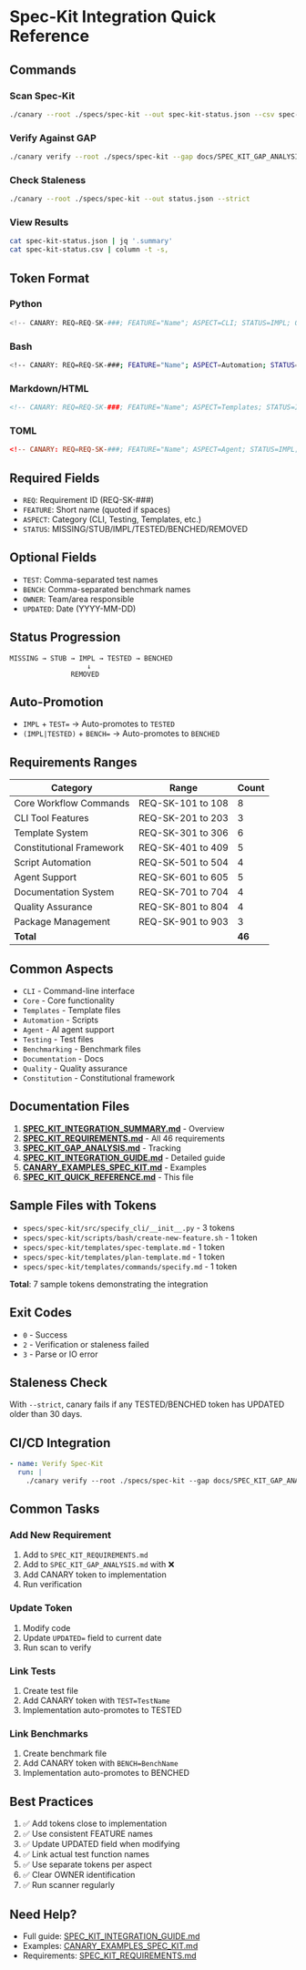 # Spec-Kit Integration Quick Reference

## Commands

### Scan Spec-Kit
```bash
./canary --root ./specs/spec-kit --out spec-kit-status.json --csv spec-kit-status.csv
```

### Verify Against GAP
```bash
./canary verify --root ./specs/spec-kit --gap docs/SPEC_KIT_GAP_ANALYSIS.md --strict
```

### Check Staleness
```bash
./canary --root ./specs/spec-kit --out status.json --strict
```

### View Results
```bash
cat spec-kit-status.json | jq '.summary'
cat spec-kit-status.csv | column -t -s,
```

## Token Format

### Python
```python
<!-- CANARY: REQ=REQ-SK-###; FEATURE="Name"; ASPECT=CLI; STATUS=IMPL; OWNER=team; UPDATED=2025-10-15 -->
```

### Bash
```bash
<!-- CANARY: REQ=REQ-SK-###; FEATURE="Name"; ASPECT=Automation; STATUS=IMPL; OWNER=team; UPDATED=2025-10-15 -->
```

### Markdown/HTML
```markdown
<!-- CANARY: REQ=REQ-SK-###; FEATURE="Name"; ASPECT=Templates; STATUS=IMPL; OWNER=team; UPDATED=2025-10-15 -->
```

### TOML
```toml
<!-- CANARY: REQ=REQ-SK-###; FEATURE="Name"; ASPECT=Agent; STATUS=IMPL; OWNER=team; UPDATED=2025-10-15 -->
```

## Required Fields

- `REQ`: Requirement ID (REQ-SK-###)
- `FEATURE`: Short name (quoted if spaces)
- `ASPECT`: Category (CLI, Testing, Templates, etc.)
- `STATUS`: MISSING/STUB/IMPL/TESTED/BENCHED/REMOVED

## Optional Fields

- `TEST`: Comma-separated test names
- `BENCH`: Comma-separated benchmark names
- `OWNER`: Team/area responsible
- `UPDATED`: Date (YYYY-MM-DD)

## Status Progression

```
MISSING → STUB → IMPL → TESTED → BENCHED
                   ↓
               REMOVED
```

## Auto-Promotion

- `IMPL` + `TEST=` → Auto-promotes to `TESTED`
- `(IMPL|TESTED)` + `BENCH=` → Auto-promotes to `BENCHED`

## Requirements Ranges

| Category | Range | Count |
|----------|-------|-------|
| Core Workflow Commands | REQ-SK-101 to 108 | 8 |
| CLI Tool Features | REQ-SK-201 to 203 | 3 |
| Template System | REQ-SK-301 to 306 | 6 |
| Constitutional Framework | REQ-SK-401 to 409 | 5 |
| Script Automation | REQ-SK-501 to 504 | 4 |
| Agent Support | REQ-SK-601 to 605 | 5 |
| Documentation System | REQ-SK-701 to 704 | 4 |
| Quality Assurance | REQ-SK-801 to 804 | 4 |
| Package Management | REQ-SK-901 to 903 | 3 |
| **Total** | | **46** |

## Common Aspects

- `CLI` - Command-line interface
- `Core` - Core functionality
- `Templates` - Template files
- `Automation` - Scripts
- `Agent` - AI agent support
- `Testing` - Test files
- `Benchmarking` - Benchmark files
- `Documentation` - Docs
- `Quality` - Quality assurance
- `Constitution` - Constitutional framework

## Documentation Files

1. **[SPEC_KIT_INTEGRATION_SUMMARY.md](SPEC_KIT_INTEGRATION_SUMMARY.md)** - Overview
2. **[SPEC_KIT_REQUIREMENTS.md](SPEC_KIT_REQUIREMENTS.md)** - All 46 requirements
3. **[SPEC_KIT_GAP_ANALYSIS.md](SPEC_KIT_GAP_ANALYSIS.md)** - Tracking
4. **[SPEC_KIT_INTEGRATION_GUIDE.md](SPEC_KIT_INTEGRATION_GUIDE.md)** - Detailed guide
5. **[CANARY_EXAMPLES_SPEC_KIT.md](CANARY_EXAMPLES_SPEC_KIT.md)** - Examples
6. **[SPEC_KIT_QUICK_REFERENCE.md](SPEC_KIT_QUICK_REFERENCE.md)** - This file

## Sample Files with Tokens

- `specs/spec-kit/src/specify_cli/__init__.py` - 3 tokens
- `specs/spec-kit/scripts/bash/create-new-feature.sh` - 1 token
- `specs/spec-kit/templates/spec-template.md` - 1 token
- `specs/spec-kit/templates/plan-template.md` - 1 token
- `specs/spec-kit/templates/commands/specify.md` - 1 token

**Total**: 7 sample tokens demonstrating the integration

## Exit Codes

- `0` - Success
- `2` - Verification or staleness failed
- `3` - Parse or IO error

## Staleness Check

With `--strict`, canary fails if any TESTED/BENCHED token has UPDATED older than 30 days.

## CI/CD Integration

```yaml
- name: Verify Spec-Kit
  run: |
    ./canary verify --root ./specs/spec-kit --gap docs/SPEC_KIT_GAP_ANALYSIS.md --strict
```

## Common Tasks

### Add New Requirement
1. Add to `SPEC_KIT_REQUIREMENTS.md`
2. Add to `SPEC_KIT_GAP_ANALYSIS.md` with ❌
3. Add CANARY token to implementation
4. Run verification

### Update Token
1. Modify code
2. Update `UPDATED=` field to current date
3. Run scan to verify

### Link Tests
1. Create test file
2. Add CANARY token with `TEST=TestName`
3. Implementation auto-promotes to TESTED

### Link Benchmarks
1. Create benchmark file
2. Add CANARY token with `BENCH=BenchName`
3. Implementation auto-promotes to BENCHED

## Best Practices

1. ✅ Add tokens close to implementation
2. ✅ Use consistent FEATURE names
3. ✅ Update UPDATED field when modifying
4. ✅ Link actual test function names
5. ✅ Use separate tokens per aspect
6. ✅ Clear OWNER identification
7. ✅ Run scanner regularly

## Need Help?

- Full guide: [SPEC_KIT_INTEGRATION_GUIDE.md](SPEC_KIT_INTEGRATION_GUIDE.md)
- Examples: [CANARY_EXAMPLES_SPEC_KIT.md](CANARY_EXAMPLES_SPEC_KIT.md)
- Requirements: [SPEC_KIT_REQUIREMENTS.md](SPEC_KIT_REQUIREMENTS.md)

